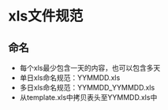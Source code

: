 # xls文件规范 #

## 命名 ##
  - 每个xls最少包含一天的内容，也可以包含多天
  - 单日xls命名规范：YYMMDD.xls
  - 多日xls命名规范：YYMMDD_YYMMDD.xls
  - 从template.xls中拷贝表头至YYMMDD.xls中